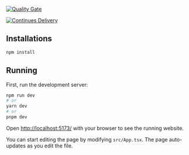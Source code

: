 [![Quality Gate](https://github.com/dgma/web/actions/workflows/quality-gate.yml/badge.svg)](https://github.com/dgma/web/actions/workflows/quality-gate.yml)

[![Continues Delivery](https://github.com/dgma/web/actions/workflows/release.yml/badge.svg)](https://github.com/dgma/web/actions/workflows/release.yml)

## Installations

```bash
npm install
```

## Running

First, run the development server:

```bash
npm run dev
# or
yarn dev
# or
pnpm dev
```

Open [http://localhost:5173/](http://localhost:5173/) with your browser to see the running website.

You can start editing the page by modifying `src/App.tsx`. The page auto-updates as you edit the file.
